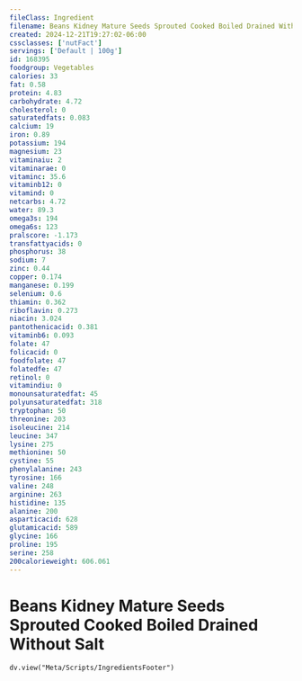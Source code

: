 ```yaml
---
fileClass: Ingredient
filename: Beans Kidney Mature Seeds Sprouted Cooked Boiled Drained Without Salt
created: 2024-12-21T19:27:02-06:00
cssclasses: ['nutFact']
servings: ['Default | 100g']
id: 168395
foodgroup: Vegetables
calories: 33
fat: 0.58
protein: 4.83
carbohydrate: 4.72
cholesterol: 0
saturatedfats: 0.083
calcium: 19
iron: 0.89
potassium: 194
magnesium: 23
vitaminaiu: 2
vitaminarae: 0
vitaminc: 35.6
vitaminb12: 0
vitamind: 0
netcarbs: 4.72
water: 89.3
omega3s: 194
omega6s: 123
pralscore: -1.173
transfattyacids: 0
phosphorus: 38
sodium: 7
zinc: 0.44
copper: 0.174
manganese: 0.199
selenium: 0.6
thiamin: 0.362
riboflavin: 0.273
niacin: 3.024
pantothenicacid: 0.381
vitaminb6: 0.093
folate: 47
folicacid: 0
foodfolate: 47
folatedfe: 47
retinol: 0
vitamindiu: 0
monounsaturatedfat: 45
polyunsaturatedfat: 318
tryptophan: 50
threonine: 203
isoleucine: 214
leucine: 347
lysine: 275
methionine: 50
cystine: 55
phenylalanine: 243
tyrosine: 166
valine: 248
arginine: 263
histidine: 135
alanine: 200
asparticacid: 628
glutamicacid: 589
glycine: 166
proline: 195
serine: 258
200calorieweight: 606.061
---
```


# Beans Kidney Mature Seeds Sprouted Cooked Boiled Drained Without Salt

```dataviewjs
dv.view("Meta/Scripts/IngredientsFooter")
```